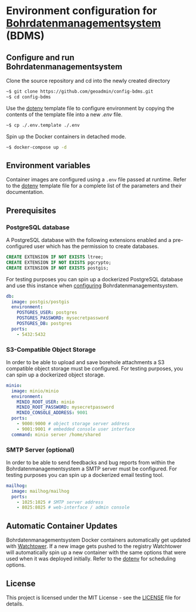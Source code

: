 # Environment configuration for [Bohrdatenmanagementsystem](https://github.com/geoadmin/suite-bdms) (BDMS)

## Configure and run Bohrdatenmanagementsystem

Clone the source repository and cd into the newly created directory

```bash
~$ git clone https://github.com/geoadmin/config-bdms.git
~$ cd config-bdms
```

Use the [dotenv](./.env.template) template file to configure environment by copying the contents of the template file into a new _.env_ file.

```bash
~$ cp ./.env.template ./.env
```

Spin up the Docker containers in detached mode.

```bash
~$ docker-compose up -d
```

## Environment variables

Container images are configured using a `.env` file passed at runtime. Refer to the [dotenv](./.env.template) template file for a complete list of the parameters and their documentation.

## Prerequisites

### PostgreSQL database

A PostgreSQL database with the following extensions enabled and a pre-configured user which has the permission to create databases.

```sql
CREATE EXTENSION IF NOT EXISTS ltree;
CREATE EXTENSION IF NOT EXISTS pgcrypto;
CREATE EXTENSION IF NOT EXISTS postgis;
```

For testing purposes you can spin up a dockerized PostgreSQL database and use this instance when [configuring](#configure-and-run-bohrdatenmanagementsystem) Bohrdatenmanagementsystem.

```yml
db:
  image: postgis/postgis
  environment:
    POSTGRES_USER: postgres
    POSTGRES_PASSWORD: mysecretpassword 
    POSTGRES_DB: postgres
  ports:
    - 5432:5432
```

### S3-Compatible Object Storage

In order to be able to upload and save borehole attachments a S3 compatible object storage must be configured. For testing purposes, you can spin up a dockerized object storage.

```yml
minio:
  image: minio/minio
  environment:
    MINIO_ROOT_USER: minio
    MINIO_ROOT_PASSWORD: mysecretpassword
    MINIO_CONSOLE_ADDRESS: 9001
  ports:
    - 9000:9000 # object storage server address
    - 9001:9001 # embedded console user interface
  command: minio server /home/shared
```

### SMTP Server (optional)

In order to be able to send feedbacks and bug reports from within the Bohrdatenmanagementsystem a SMTP server must be configured. For testing purposes you can spin up a dockerized email testing tool.

```yml
mailhog:
  image: mailhog/mailhog
  ports:
    - 1025:1025 # SMTP server address
    - 8025:8025 # web-interface / admin console
```

## Automatic Container Updates

Bohrdatenmanagementsystem Docker containers automatically get updated with [Watchtower](https://containrrr.dev/watchtower/). If a new image gets pushed to the registry Watchtower will automatically spin up a new container with the same options that were used when it was deployed initially. Refer to the [dotenv](./.env.template) for scheduling options.

## License

This project is licensed under the MIT License - see the [LICENSE](./LICENSE) file for details.
